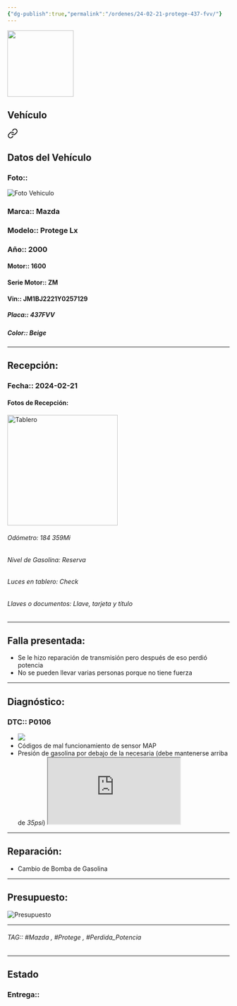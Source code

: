 ```yaml
---
{"dg-publish":true,"permalink":"/ordenes/24-02-21-protege-437-fvv/"}
---
```


<img src="https://lh3.googleusercontent.com/d/137fl3TIZ0-PU8b-Pt0bsjclwHub_u78G" width="150">

## Vehículo

<div class="transclusion internal-embed is-loaded"><a class="markdown-embed-link" href="/vehiculos/mazda/protege-437-fvv/#datos-del-vehiculo" aria-label="Open link"><svg xmlns="http://www.w3.org/2000/svg" width="24" height="24" viewBox="0 0 24 24" fill="none" stroke="currentColor" stroke-width="2" stroke-linecap="round" stroke-linejoin="round" class="svg-icon lucide-link"><path d="M10 13a5 5 0 0 0 7.54.54l3-3a5 5 0 0 0-7.07-7.07l-1.72 1.71"></path><path d="M14 11a5 5 0 0 0-7.54-.54l-3 3a5 5 0 0 0 7.07 7.07l1.71-1.71"></path></svg></a><div class="markdown-embed">



## Datos del Vehículo 
### Foto:: 
<img src="https://lh3.googleusercontent.com/d/15E_MGgqZziQwPlnrAyjB7wKGNO0xj0CD" Alt="Foto Vehiculo">

### Marca:: Mazda
### Modelo:: Protege Lx
### Año:: 2000
#### Motor:: 1600
#### Serie Motor:: ZM
#### Vin:: JM1BJ2221Y0257129
##### Placa:: 437FVV
##### Color:: Beige
---


</div></div>


## Recepción:
### Fecha:: 2024-02-21
#### Fotos de Recepción: 
<img src="https://lh3.googleusercontent.com/d/15CjgQVkVBU8EqIOlViIQhzJVbThJDFFj" width="250" Alt="Tablero">

###### Odómetro: 184 359Mi
###### Nivel de Gasolina: Reserva
###### Luces en tablero: Check
###### Llaves o documentos: Llave, tarjeta y título 

---

## Falla presentada:
- Se le hizo reparación de transmisión pero después de eso perdió potencia 
- No se pueden llevar varias personas porque no tiene fuerza 


---

## Diagnóstico:
### DTC:: P0106

- <img src="https://lh3.googleusercontent.com/d/15U7UhoFJkKLiZ-u2hydS3CXAcSd1cL5a">
- Códigos de mal funcionamiento de sensor MAP
- Presión de gasolina por debajo de la necesaria (debe mantenerse arriba de *35psi*)
	<iframe src="https://drive.google.com/file/d/15jT6uhjKF2wk6lIrOzqey0Q51eDud2ux/preview" allow="autoplay"></iframe>

---
## Reparación:
- Cambio de Bomba de Gasolina 

---

## Presupuesto:

<img src="https://lh3.googleusercontent.com/d/161W1WfISLDZ3PBaO3HQCcgFN2p4Zg47H" Alt="Presupuesto">

---

###### TAG:: #Mazda , #Protege , #Perdida_Potencia 

---

## Estado

### Entrega:: 


